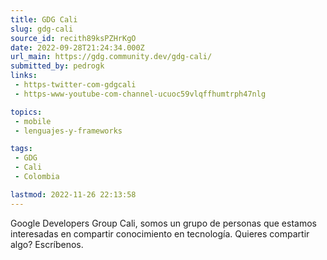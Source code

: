 ```yaml
---
title: GDG Cali
slug: gdg-cali
source_id: recith89ksPZHrKgO
date: 2022-09-28T21:24:34.000Z
url_main: https://gdg.community.dev/gdg-cali/
submitted_by: pedrogk
links: 
 - https-twitter-com-gdgcali
 - https-www-youtube-com-channel-ucuoc59vlqffhumtrph47nlg

topics: 
 - mobile
 - lenguajes-y-frameworks

tags: 
 - GDG
 - Cali
 - Colombia

lastmod: 2022-11-26 22:13:58
---
```


Google Developers Group Cali, somos un grupo de personas que estamos interesadas en compartir conocimiento en tecnología. Quieres compartir algo? Escríbenos.
